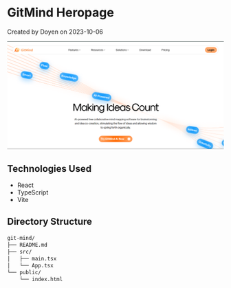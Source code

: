 # GitMind Heropage

Created by Doyen on 2023-10-06

![Website Screenshot](./src/assets/screenshot.png)

## Technologies Used
- React
- TypeScript
- Vite

## Directory Structure
```
git-mind/
├── README.md
├── src/
│   ├── main.tsx
│   └── App.tsx
└── public/
    └── index.html
```
